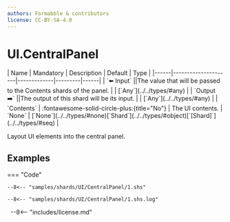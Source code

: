 ```yaml
---
authors: Formabble & contributors
license: CC-BY-SA-4.0
---
```



# UI.CentralPanel

<div class="sh-parameters" markdown="1">
| Name | Mandatory | Description | Default | Type |
|------|---------------------|-------------|---------|------|
| `⬅️ Input` ||The value that will be passed to the Contents shards of the panel. | | [`Any`](../../types/#any) |
| `Output ➡️` ||The output of this shard will be its input. | | [`Any`](../../types/#any) |
| `Contents` | :fontawesome-solid-circle-plus:{title="No"}  | The UI contents. | `None` | [`None`](../../types/#none)[`Shard`](../../types/#object)[`[Shard]`](../../types/#seq) |

</div>

Layout UI elements into the central panel.

## Examples

=== "Code"

  ```x86asm linenums="1"
  --8<-- "samples/shards/UI/CentralPanel/1.shs"
  ```

  ```
  --8<-- "samples/shards/UI/CentralPanel/1.shs.log"
  ```
&nbsp;
--8<-- "includes/license.md"

